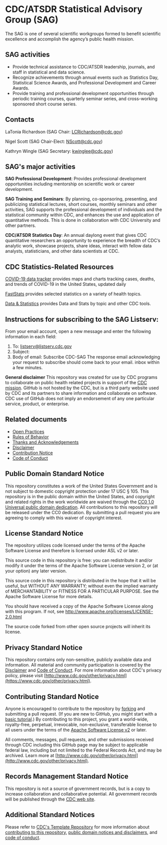 # CDC/ATSDR Statistical Advisory Group (SAG)

The SAG is one of several scientific workgroups formed to benefit scientific excellence and accomplish the agency’s public health mission.

## SAG activities

*	Provide technical assistance to CDC/ATSDR leadership, journals, and staff in statistical and data science.
*	Recognize achievements through annual events such as Statistics Day, Statistical Science Awards, and Professional Development and Career Awards.
*	Provide training and professional development opportunities through periodic training courses, quarterly seminar series, and cross-working sponsored short course series.

## Contacts

LaTonia Richardson (SAG Chair: LCRichardson@cdc.gov)

Nigel Scott (SAG Chair-Elect: NScott@cdc.gov)

Kathryn Wingle (SAG Secretary: kwinglee@cdc.gov)

## SAG's major activities

**SAG Professional Development**: Provides professional development opportunities including mentorship on scientific work or career development.

**SAG Training and Seminars**: By planning, co-sponsoring, presenting, and publicizing statistical lectures, short courses, monthly seminars and other activities, SAG supports the professional development of individuals and the statistical community within CDC, and enhances the use and application of quantitative methods. This is done in collaboration with CDC University and other partners.

**CDC/ATSDR Statistics Day**: An annual daylong event that gives CDC quantitative researchers an opportunity to experience the breadth of CDC’s analytic work, showcase projects, share ideas, interact with fellow data analysts, statisticians, and other data scientists at CDC.

## CDC Statistics-Related Resources 
[COVID-19 data tracker](https://covid.cdc.gov/covid-data-tracker/#datatracker-home) provides maps and charts tracking cases, deaths, and trends of COVID-19 in the United States, updated daily

[FastStats](https://www.cdc.gov/nchs/fastats/default.htm) provides selected statistics on a variety of health topics.

[Data & Statistics](https://www.cdc.gov/datastatistics/) provides Data and Stats by topic and other CDC tools.

## Instructions for subscribing to the SAG Listserv:
From your email account, open a new message and enter the following information in each field:
1.	To: listserv@listserv.cdc.gov
2.	Subject: <leave subject line blank>
3.	Body of email: Subscribe CDC-SAG <your first name> <your last name>
The response email acknowledging your request to subscribe should come back to your email. inbox within a few minutes.



**General disclaimer** This repository was created for use by CDC programs to collaborate on public health related projects in support of the [CDC mission](https://www.cdc.gov/about/organization/mission.htm).  GitHub is not hosted by the CDC, but is a third party website used by CDC and its partners to share information and collaborate on software. CDC use of GitHub does not imply an endorsement of any one particular service, product, or enterprise. 

## Related documents

* [Open Practices](open_practices.md)
* [Rules of Behavior](rules_of_behavior.md)
* [Thanks and Acknowledgements](thanks.md)
* [Disclaimer](DISCLAIMER.md)
* [Contribution Notice](CONTRIBUTING.md)
* [Code of Conduct](code-of-conduct.md)
  
## Public Domain Standard Notice
This repository constitutes a work of the United States Government and is not
subject to domestic copyright protection under 17 USC § 105. This repository is in
the public domain within the United States, and copyright and related rights in
the work worldwide are waived through the [CC0 1.0 Universal public domain dedication](https://creativecommons.org/publicdomain/zero/1.0/).
All contributions to this repository will be released under the CC0 dedication. By
submitting a pull request you are agreeing to comply with this waiver of
copyright interest.

## License Standard Notice
The repository utilizes code licensed under the terms of the Apache Software
License and therefore is licensed under ASL v2 or later.

This source code in this repository is free: you can redistribute it and/or modify it under
the terms of the Apache Software License version 2, or (at your option) any
later version.

This source code in this repository is distributed in the hope that it will be useful, but WITHOUT ANY
WARRANTY; without even the implied warranty of MERCHANTABILITY or FITNESS FOR A
PARTICULAR PURPOSE. See the Apache Software License for more details.

You should have received a copy of the Apache Software License along with this
program. If not, see http://www.apache.org/licenses/LICENSE-2.0.html

The source code forked from other open source projects will inherit its license.

## Privacy Standard Notice
This repository contains only non-sensitive, publicly available data and
information. All material and community participation is covered by the
[Disclaimer](https://github.com/CDCgov/template/blob/master/DISCLAIMER.md)
and [Code of Conduct](https://github.com/CDCgov/template/blob/master/code-of-conduct.md).
For more information about CDC's privacy policy, please visit [http://www.cdc.gov/other/privacy.html](https://www.cdc.gov/other/privacy.html).

## Contributing Standard Notice
Anyone is encouraged to contribute to the repository by [forking](https://help.github.com/articles/fork-a-repo)
and submitting a pull request. (If you are new to GitHub, you might start with a
[basic tutorial](https://help.github.com/articles/set-up-git).) By contributing
to this project, you grant a world-wide, royalty-free, perpetual, irrevocable,
non-exclusive, transferable license to all users under the terms of the
[Apache Software License v2](http://www.apache.org/licenses/LICENSE-2.0.html) or
later.

All comments, messages, pull requests, and other submissions received through
CDC including this GitHub page may be subject to applicable federal law, including but not limited to the Federal Records Act, and may be archived. Learn more at [http://www.cdc.gov/other/privacy.html](http://www.cdc.gov/other/privacy.html).

## Records Management Standard Notice
This repository is not a source of government records, but is a copy to increase
collaboration and collaborative potential. All government records will be
published through the [CDC web site](http://www.cdc.gov).

## Additional Standard Notices
Please refer to [CDC's Template Repository](https://github.com/CDCgov/template)
for more information about [contributing to this repository](https://github.com/CDCgov/template/blob/master/CONTRIBUTING.md),
[public domain notices and disclaimers](https://github.com/CDCgov/template/blob/master/DISCLAIMER.md),
and [code of conduct](https://github.com/CDCgov/template/blob/master/code-of-conduct.md).
